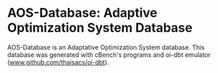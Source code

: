 # AOS-Database: Adaptive Optimization System Database

AOS-Database is an Adaptative Optimization System database. This database was generated with cBench's programs and oi-dbt emulator (www.github.com/thaisacs/oi-dbt). 
